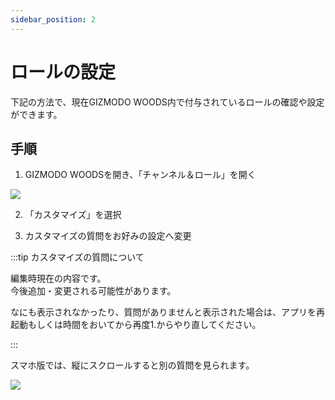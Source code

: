```yaml
---
sidebar_position: 2
---
```


# ロールの設定

下記の方法で、現在GIZMODO WOODS内で付与されているロールの確認や設定ができます。


## 手順

1. GIZMODO WOODSを開き、「チャンネル＆ロール」を開く

<div style={{ display: 'flex', justifyContent: 'center', alignItems: 'center' }}>
  <img 
    src={require("./img/push-ch-roles.webp").default} 
    style={{ height: '400px' }} 
  />
</div>

2. 「カスタマイズ」を選択

3. カスタマイズの質問をお好みの設定へ変更

:::tip カスタマイズの質問について

編集時現在の内容です。   
今後追加・変更される可能性があります。

なにも表示されなかったり、質問がありませんと表示された場合は、アプリを再起動もしくは時間をおいてから再度1.からやり直してください。

:::

スマホ版では、縦にスクロールすると別の質問を見られます。

<div style={{ display: 'flex', justifyContent: 'center', alignItems: 'center' }}>
  <img 
    src={require("./img/customize.webp").default} 
    style={{ height: '400px' }} 
  />
</div>

